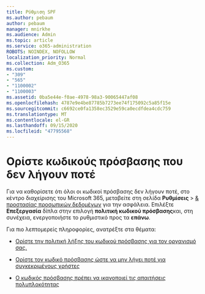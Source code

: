 ```yaml
---
title: Ρύθμιση SPF
ms.author: pebaum
author: pebaum
manager: mnirkhe
ms.audience: Admin
ms.topic: article
ms.service: o365-administration
ROBOTS: NOINDEX, NOFOLLOW
localization_priority: Normal
ms.collection: Adm_O365
ms.custom:
- "309"
- "565"
- "1100002"
- "1100003"
ms.assetid: 0ba5e44e-f0ae-4978-98a3-90065447af08
ms.openlocfilehash: 4787e9e4be87785b7273ee74f175092c5a85f15e
ms.sourcegitcommit: c6692ce0fa1358ec3529e59ca0ecdfdea4cdc759
ms.translationtype: MT
ms.contentlocale: el-GR
ms.lasthandoff: 09/15/2020
ms.locfileid: "47795568"
---
```

# <a name="set-passwords-to-never-expire"></a>Ορίστε κωδικούς πρόσβασης που δεν λήγουν ποτέ

Για να καθορίσετε ότι όλοι οι κωδικοί πρόσβασης δεν λήγουν ποτέ, στο κέντρο διαχείρισης του Microsoft 365, μεταβείτε στη σελίδα **Ρυθμίσεις**  >  [ &amp; προστασίας προσωπικών δεδομένων](https://portal.office.com/adminportal/home#/settings/security) για την ασφάλεια. Επιλέξτε **Επεξεργασία** δίπλα στην επιλογή **πολιτική κωδικού πρόσβασης**και, στη συνέχεια, ενεργοποιήστε το ρυθμιστικό προς τα **επάνω**.
  
Για πιο λεπτομερείς πληροφορίες, ανατρέξτε στα θέματα: 

- [Ορίστε την πολιτική λήξης του κωδικού πρόσβασης για τον οργανισμό σας.](https://docs.microsoft.com/microsoft-365/admin/manage/set-password-expiration-policy)
  
- [Ορίστε τον κωδικό πρόσβασης ώστε να μην λήγει ποτέ για συγκεκριμένους χρήστες](https://docs.microsoft.com/microsoft-365/admin/add-users/set-password-to-never-expire)

- [Ο κωδικός πρόσβασης πρέπει να ικανοποιεί τις απαιτήσεις πολυπλοκότητας](https://docs.microsoft.com/windows/security/threat-protection/security-policy-settings/password-must-meet-complexity-requirements)
  
